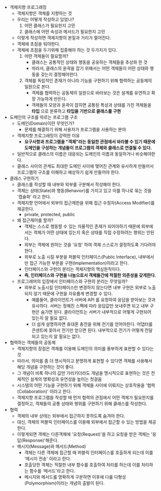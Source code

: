 - 객체지향 프로그래밍
  - 객체지향은 객체를 지향하는 것
  - 우리는 어떻게 작성하고 있었나?
    1. 어떤 클래스가 필요한지 고민
    2. 클래스에 어떤 속성과 메서드가 필요한지 고민
  - 이렇게 작성하면 객체지향의 본질과 거리가 멀어진다.
  - 객체에 초점을 둬야한다.
  - 객체에 초점을 두기위해 집중해야 하는 것 두가지가 있다.
    1. 어떤 객체들이 필요할까?
       - 클래스는 공통적인 상태와 행동을 공유하는 객체들을 추상화 한 것
       - 따라서, 클래스의 윤곽을 잡기 위해서는 어떤 객체들이 어떤 상태와 행동을 갖는지 결정해야한다.
    2. 객체를 독립적인 존재가 아니라 기능을 구현하기 위해 협력하는 공동체의 일원으로 본다.
       - 객체를 협력하는 공동체의 일원으로 바라보는 것은 설계를 유연하고 확장 가능하게 만든다.
       - 객체들의 모양과 윤곽이 잡히면 공통된 특성과 상태를 가진 객체들을 **타입** 으로 분류하고 **타입을 기반으로 클래스를 구현**
- 도메인의 구조를 따르는 프로그램 구조
  - 도메인(Domain)이란 무엇인가?
    - 문제를 해결하기 위해 사용자가 프로그램을 사용하는 분야
  - 객체지향 프로그래밍이 강력한 이유
    - **요구사항과 프로그램을 "객체"라는 동일한 관점에서 바라볼 수 있기 때문에 도메인을 구성하는 개념들이 프로그램의 객체와 클래스로 연결될 수 있다.**
  - 일반적으로 클래스의 이름은 대응되는 도메인의 이름과 동일하거나 비슷해야한다.
  - 클래스 사이의 관계도 최대한 도메인 사이에 맺어진 관계와 유사하게 만들어서 프로그램의 구조를 이해하고 예상하기 쉽게 만들어야 한다.
- 클래스 구현하기
  - 클래스를 작성할 때 내부와 외부를 구분해서 작성해야 한다.
  - 객체는 상태(State)와 행동(Behavior)를 가지고 있고 이를 하나로 묶는 것을 '캡슐화' 라고 한다.
  - 객체지향 언어에서 외부의 접근제한을 위해 접근 수정자(Access Modifier)를 제공한다.
    - private, protected, public
  - 왜 접근제어를 할까?
    - 객체는 스스로 행동할 수 있는 자율적인 존재가 되어야하기 때문에 외부에서는 객체가 어떤 상태에 있는지 혹은 상태를 직접 수정하려는 행위는 안된다.
    - 외부는 객체에 원하는 것을 '요청' 하여 객체 스스로가 결정하도록 기다려야한다.
    - 외부로 노출 시킬 부분을 퍼블릭 인터페이스(Public Interface), 내부에서만 접근 가능한 부분을 구현(Implementation)이라고 한다.
    - 인터페이스와 구현의 분리는 객체지향의 핵심원칙이다.
    - **즉, 인터페이스와 구현을 나눔으로서 객체들간에 적절한 의존성을 갖게한다.**
  - 프로그래머의 입장에서 인터페이스와 구현의 분리는 무엇일까?
    - 외부로 노출시킬 인터페이스만 변경하지 않는다면 내부 구현은 외부로 노출되지 않기 때문에 구현을 자유롭게 변경할 수 있다.
      - 예를들어, 클라이언트가 서버에 API 를 요청하여 응답을 받아보는 것과 유사하다. 서버는 정해진 스펙에 따라 응답값만 보내주면 되고 내부 구현은 숨기면 된다. 클라이언트는 서버가 내부적으로 어떻게 구현되어 있는지 알 필요 없다.
      - 더 쉽게 설명하자면 휴대폰 충전을 위해 전기를 얻어야한다. 어댑터를 콘센트에 꽂아서 전기만 얻으면 된다. 내부적으로 전기가 어떻게 전달되고 있는지 알 필요는 없다.
- 협력하는 객체들의 공동체
  - 객체지향의 장점은 객체를 이용해 도메인의 의미를 풍부하게 표현할 수 있다는 것
  - 따라서, 의미를 좀 더 명시적이고 분명하게 표현할 수 있다면 객체를 사용해서 해당 개념을 구현하는 것이 좋다.
  - 그 개념이 비록 하나의 값만 가리키더라도 개념을 명시적으로 표현하는 것은 전체적인 설계의 명확성과 유연성을 높이는 첫걸음
  - 시스템의 어떤 기능을 구현하기 위해 객체들 사이에 이뤄지는 상호작용을 '협력(Collaboration)' 이라고 한다.
  - 객체지향 프로그램을 작성할 때 먼저 협력의 관점에서 어떤 객체가 필요한지를 결정하고, 객체들의 공통 상태와 행위를 구현하기 위해 클래스를 작성한다.
- 협력
  - 객체의 내부 상태는 외부에서 접근하지 못하도록 숨겨야 한다.
  - 대신, 객체의 퍼블릭 인터페이스를 이용해 외부에서 접근할 수 있는 방법을 제공한다.
  - 이렇게되면 객체는 다른객체에 '요청(Request)'을 하고 요청을 받은 객체는 '응답(Response)'해준다.
  - 메시지(Message)와 메서드(Method)
    - 객체는 다른 객체에 접근할 때 퍼블릭 인터페이스를 호출하게 되는데 이를 '메시지 전송' 이라고 한다.
    - 호출당한 객체는 적절한 내부 함수를 호출하여 처리를 하는데 이를 처리하는 함수를 '메서드'라고 한다.
    - 메시지와 메서드를 명확하게 구분하면 이후에 다룰 다형성(Polymorphism)이라는 개념의 출발이 된다.
